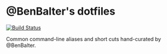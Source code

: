 # @BenBalter's dotfiles
[![Build Status](https://travis-ci.org/benbalter/dotfiles.svg?branch=master)](https://travis-ci.org/benbalter/dotfiles)

Common command-line aliases and short cuts hand-curated by @BenBalter.
